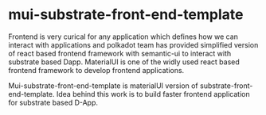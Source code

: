 # mui-substrate-front-end-template

Frontend is very curical for any application which defines how we can interact with applications and polkadot team has provided simplified version of react based frontend framework with semantic-ui to interact with substrate based Dapp. MaterialUI is one of the widly used react based frontend framework to develop frontend applications.

Mui-substrate-front-end-template is materialUI version of substrate-front-end-template. Idea behind this work is to build faster frontend application for substrate based D-App.
